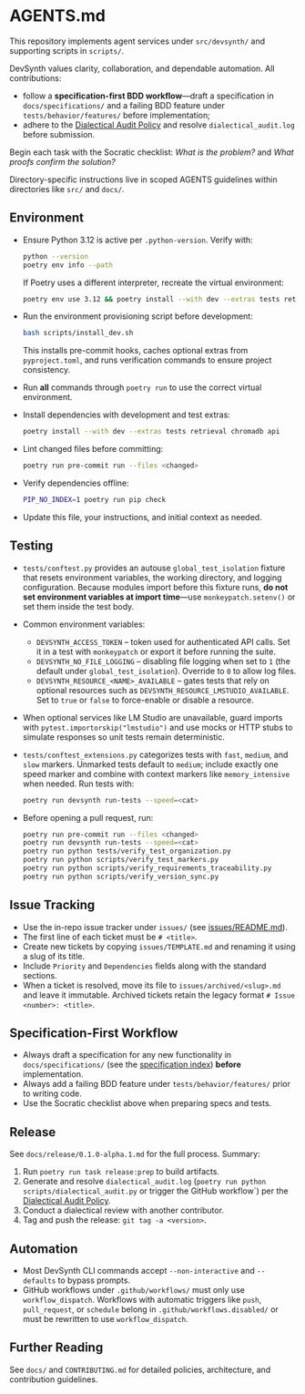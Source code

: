 # AGENTS.md

This repository implements agent services under `src/devsynth/` and supporting scripts in `scripts/`.

DevSynth values clarity, collaboration, and dependable automation. All contributions:

- follow a **specification-first BDD workflow**—draft a specification in `docs/specifications/` and a failing BDD feature under `tests/behavior/features/` before implementation;
- adhere to the [Dialectical Audit Policy](docs/policies/dialectical_audit.md) and resolve `dialectical_audit.log` before submission.

Begin each task with the Socratic checklist: *What is the problem?* and *What proofs confirm the solution?*

Directory-specific instructions live in scoped AGENTS guidelines within directories like `src/` and `docs/`.

## Environment

- Ensure Python 3.12 is active per `.python-version`. Verify with:

  ```bash
  python --version
  poetry env info --path
  ```

  If Poetry uses a different interpreter, recreate the virtual environment:

  ```bash
  poetry env use 3.12 && poetry install --with dev --extras tests retrieval chromadb api
  ```

- Run the environment provisioning script before development:

  ```bash
  bash scripts/install_dev.sh
  ```
  This installs pre-commit hooks, caches optional extras from `pyproject.toml`, and runs verification commands to ensure project consistency.
- Run **all** commands through `poetry run` to use the correct virtual environment.
- Install dependencies with development and test extras:

  ```bash
  poetry install --with dev --extras tests retrieval chromadb api
  ```
- Lint changed files before committing:

  ```bash
  poetry run pre-commit run --files <changed>
  ```
- Verify dependencies offline:

  ```bash
  PIP_NO_INDEX=1 poetry run pip check
  ```
- Update this file, your instructions, and initial context as needed.

## Testing

- `tests/conftest.py` provides an autouse `global_test_isolation` fixture that resets environment variables, the working directory, and logging configuration. Because modules import before this fixture runs, **do not set environment variables at import time**—use `monkeypatch.setenv()` or set them inside the test body.
- Common environment variables:
  - `DEVSYNTH_ACCESS_TOKEN` – token used for authenticated API calls. Set it in a test with `monkeypatch` or export it before running the suite.
  - `DEVSYNTH_NO_FILE_LOGGING` – disabling file logging when set to `1` (the default under `global_test_isolation`). Override to `0` to allow log files.
  - `DEVSYNTH_RESOURCE_<NAME>_AVAILABLE` – gates tests that rely on optional resources such as `DEVSYNTH_RESOURCE_LMSTUDIO_AVAILABLE`. Set to `true` or `false` to force-enable or disable a resource.
- When optional services like LM Studio are unavailable, guard imports with `pytest.importorskip("lmstudio")` and use mocks or HTTP stubs to simulate responses so unit tests remain deterministic.
- `tests/conftest_extensions.py` categorizes tests with `fast`, `medium`, and `slow` markers. Unmarked tests default to `medium`; include exactly one speed marker and combine with context markers like `memory_intensive` when needed. Run tests with:

  ```bash
  poetry run devsynth run-tests --speed=<cat>
  ```

- Before opening a pull request, run:

  ```bash
  poetry run pre-commit run --files <changed>
  poetry run devsynth run-tests --speed=<cat>
  poetry run python tests/verify_test_organization.py
  poetry run python scripts/verify_test_markers.py
  poetry run python scripts/verify_requirements_traceability.py
  poetry run python scripts/verify_version_sync.py
  ```

## Issue Tracking

- Use the in-repo issue tracker under `issues/` (see [issues/README.md](issues/README.md)).
- The first line of each ticket must be `# <title>`.
- Create new tickets by copying `issues/TEMPLATE.md` and renaming it using a slug of its title.
- Include `Priority` and `Dependencies` fields along with the standard sections.
- When a ticket is resolved, move its file to `issues/archived/<slug>.md` and leave it immutable. Archived tickets retain the legacy format `# Issue <number>: <title>`.

## Specification-First Workflow

- Always draft a specification for any new functionality in `docs/specifications/` (see the [specification index](docs/specifications/index.md)) **before** implementation.
- Always add a failing BDD feature under `tests/behavior/features/` prior to writing code.
- Use the Socratic checklist above when preparing specs and tests.

## Release

See `docs/release/0.1.0-alpha.1.md` for the full process. Summary:

1. Run `poetry run task release:prep` to build artifacts.
2. Generate and resolve `dialectical_audit.log` (`poetry run python scripts/dialectical_audit.py` or trigger the GitHub workflow`) per the [Dialectical Audit Policy](docs/policies/dialectical_audit.md).
3. Conduct a dialectical review with another contributor.
4. Tag and push the release: `git tag -a <version>`.

## Automation

- Most DevSynth CLI commands accept `--non-interactive` and `--defaults` to bypass prompts.
- GitHub workflows under `.github/workflows/` must only use `workflow_dispatch`. Workflows with
  automatic triggers like `push`, `pull_request`, or `schedule` belong in `.github/workflows.disabled/`
  or must be rewritten to use `workflow_dispatch`.

## Further Reading

See `docs/` and `CONTRIBUTING.md` for detailed policies, architecture, and contribution guidelines.
